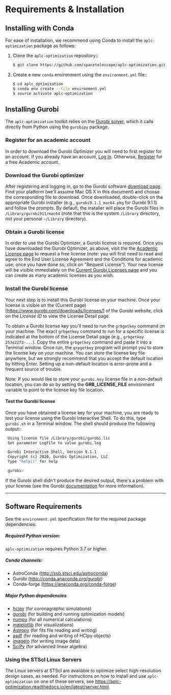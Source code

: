 # Requirements & Installation

## Installing with Conda

For ease of installation, we recommend using Conda to install the ``aplc-optimization`` package as follows:

1. Clone the  ``aplc-optimization`` repository::

   ```bash
   $ git clone https://github.com/spacetelescope/aplc-optimization.git
   ```
   
2. Create a new ``conda`` environment using the ``environment.yml`` file::
   ```bash
   $ cd aplc_optimization
   $ conda env create --file environment.yml
   $ source activate aplc-optimization
   ```

## Installing Gurobi

The `aplc-optimization` toolkit relies on the [Gurobi solver](https://www.gurobi.com/), which it calls directly from 
Python using the `gurobipy` package.

### Register for an academic account

In order to download the Gurobi Optimizer you will need to first register for an account.
If you already have an account, [Log In](<https://www.gurobi.com/login>). Otherwise,
[Register](https://pages.gurobi.com/registration) for a free Academic account.

### Download the Gurobi optimizer

After registering and logging in, go to the Gurobi software [download page](https://www.gurobi.com/downloads/gurobi-software/). Find your platform
(we'll assume Mac OS X in this document) and choose the corresponding file to download. Once downloaded, double-click on the appropriate Gurobi installer
(e.g., `gurobi9.1.1_mac64.pkg` for Gurobi 9.1.1) and follow the prompts. By default, the installer will place the Gurobi files
in `/Library/gurobi911/mac64` (note that this is the system `/Library` directory, not your personal `~/Library` directory).

### Obtain a Gurobi license

In order to use the Gurobi Optimizer, a Gurobi license is required. Once you have downloaded the Gurobi Optimizer, as above,
visit the the [Academic License page](https://www.gurobi.com/downloads/end-user-license-agreement-academic/) to
request a free license (note: you will first need to read and agree to the End User License Agreement and the Conditions for academic use;
once you have done so, click on "Request License"). Your new license will be visible immediately on the
[Current Gurobi Licenses page](https://www.gurobi.com/downloads/licenses/) and you can create as many academic licenses as you wish.

### Install the Gurobi license

Your next step is to install this Gurobi license on your machine. Once your license is visible on the
(Current page)[https://www.gurobi.com/downloads/licenses/] of the Gurobi website, click on the *License ID*
to view the License Detail page.

To obtain a Gurobi license key you'll need to run the `grbgetkey` command on your machine. The exact `grbgetkey` command
to run for a specific license is indicated at the bottom of the License Detail page (e.g., `grbgetkey 253e22f3-...`).
Copy the entire `grbgetkey` command and paste it into a Terminal window. Once run, the `grpgetkey` program will prompt you to store
the license key on your machine. You can store the license key file anywhere, but we strongly recommend that you accept
the default location by hitting Enter. Setting up a non-default location is error-prone and a frequent source of trouble.

Note: If you would like to store your ``gurobi.key`` license file in a non-default location, you can do so by setting the **GRB_LICENSE_FILE** environment variable to point to the license key file location.

#### Test the Gurobi license

Once you have obtained a license key for your machine, you are ready to test your license using the Gurobi Interactive Shell.
To do this, type ``gurobi.sh`` in a Terminal window. The shell should produce the following output::

  ```bash
   Using license file /Library/gurobi/gurobi.lic
   Set parameter LogFile to value gurobi.log

   Gurobi Interactive Shell, Version 9.1.1
   Copyright (c) 2020, Gurobi Optimization, LLC
   Type "help()" for help

   gurobi>
  ```

If the Gurobi shell didn't produce the desired output, there's a problem with your license (see the Gurobi
[documentation](https://www.gurobi.com/documentation/9.1/quickstart_mac/testing_your_license.html#subsection:testlicense) for more information).

------------------------------------------------------------

## Software Requirements


See the `environment.yml` specification file for the required package dependencies.

##### Required Python version: 

``aplc-optimization`` requires Python 3.7 or higher.

##### Conda channels:

 - AstroConda (http://ssb.stsci.edu/astroconda)
 - Gurobi (http://conda.anaconda.org/gurobi)
 - Conda-forge (https://anaconda.org/conda-forge)

##### Major Python dependencies

 - [hcipy](https://docs.hcipy.org/0.3.1/) (for coronagraphic simulations)
 - [gurobi](https://www.gurobi.com/documentation/9.0/quickstart_mac/py_python_interface.html#section:Python) (for building and running optimization models)
 - [numpy]() (for all numerical calculations)
 - [matplotlib](http://matplotlib.org) (for visualizations)
 - [Astropy](http://astropy.org) (for fits file reading and writing)
 - [asdf](https://pypi.org/project/asdf/) (for reading and writing of HCIpy objects)
 - [imageio](https://pypi.org/project/imageio/) (for writing image data)
 - [SciPy](http://www.scipy.org/scipylib/download.html) (for advanced linear algebra)


### Using the STScI Linux Servers


The Linux servers at STScI are available to optimize select high-resolution design cases, as needed. For instructions on how to
install and use ``aplc-optimization`` on one of these servers, see https://aplc-optimization.readthedocs.io/en/latest/server.html.